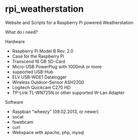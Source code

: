 rpi_weatherstation
==================

Website and Scripts for a Raspberry Pi powered Weatherstation

What do i need?

Hardware
- Raspberry Pi Model B Rev. 2.0
- Case for the Raspberry Pi
- Transcend 16 GB SD-Card
- Micro-USB PowerPlug with 1000mA or more
- supported USB-Hub
- ELV USB-WDE1 Datalogger
- Wireless Outdoor-Sensor ASH2200
- Logitech Quickcam C270 HD
- TP-Link TL-WN725N or other supported W-Lan Adapter

Software
- Raspbian “wheezy” (09.02.2013, or newer)
- socat
- fswebcam
- curl
- Webspace with apache, php, mysql 
